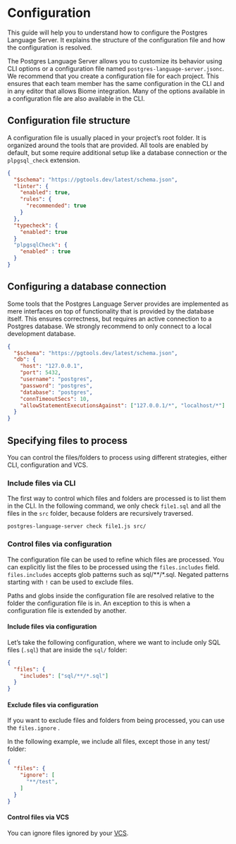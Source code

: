 # Configuration

This guide will help you to understand how to configure the Postgres Language Server. It explains the structure of the configuration file and how the configuration is resolved.

The Postgres Language Server allows you to customize its behavior using CLI options or a configuration file named `postgres-language-server.jsonc`. We recommend that you create a configuration file for each project. This ensures that each team member has the same configuration in the CLI and in any editor that allows Biome integration. Many of the options available in a configuration file are also available in the CLI.

## Configuration file structure

A configuration file is usually placed in your project’s root folder. It is organized around the tools that are provided. All tools are enabled by default, but some require additional setup like a database connection or the `plpgsql_check` extension.

```json
{
  "$schema": "https://pgtools.dev/latest/schema.json",
  "linter": {
    "enabled": true,
    "rules": {
      "recommended": true
    }
  },
  "typecheck": {
    "enabled": true
  }
  "plpgsqlCheck": {
    "enabled" : true
  }
}
```

## Configuring a database connection

Some tools that the Postgres Language Server provides are implemented as mere interfaces on top of functionality that is provided by the database itself. This ensures correctness, but requires an active connection to a Postgres database. We strongly recommend to only connect to a local development database.

```json
{
  "$schema": "https://pgtools.dev/latest/schema.json",
  "db": {
    "host": "127.0.0.1",
    "port": 5432,
    "username": "postgres",
    "password": "postgres",
    "database": "postgres",
    "connTimeoutSecs": 10,
    "allowStatementExecutionsAgainst": ["127.0.0.1/*", "localhost/*"]
  }
}
```


## Specifying files to process

You can control the files/folders to process using different strategies, either CLI, configuration and VCS.

### Include files via CLI
The first way to control which files and folders are processed is to list them in the CLI. In the following command, we only check `file1.sql` and all the files in the `src` folder, because folders are recursively traversed.

```shell
postgres-language-server check file1.js src/
```

### Control files via configuration

The configuration file can be used to refine which files are processed. You can explicitly list the files to be processed using the `files.includes` field. `files.includes` accepts glob patterns such as sql/**/*.sql. Negated patterns starting with `!` can be used to exclude files.

Paths and globs inside the configuration file are resolved relative to the folder the configuration file is in. An exception to this is when a configuration file is extended by another.

#### Include files via configuration
Let’s take the following configuration, where we want to include only SQL files (`.sql`) that are inside the `sql/` folder:

```json
{
  "files": {
    "includes": ["sql/**/*.sql"]
  }
}
```

#### Exclude files via configuration
If you want to exclude files and folders from being processed, you can use the `files.ignore` .

In the following example, we include all files, except those in any test/ folder:

```json
{
  "files": {
    "ignore": [
      "**/test",
    ]
  }
}
```

#### Control files via VCS
You can ignore files ignored by your [VCS](/guides/vcs_integration.md).



